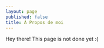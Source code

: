 ```yaml
---
layout: page
published: false
title: À Propos de moi
---
```


<p class="message">
  Hey there! This page is not done yet :(
</p>
